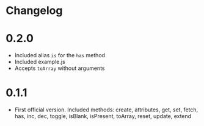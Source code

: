 # Changelog

# 0.2.0

- Included alias `is` for the `has` method
- Included example.js
- Accepts `toArray` without arguments

# 0.1.1

- First official version. Included methods: create, attributes, get, set, fetch, has, inc, dec, toggle, isBlank, isPresent, toArray, reset, update, extend
